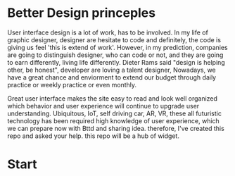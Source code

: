 # Better Design princeples

User interface design is a lot of work, has to be involved. In my life of graphic designer, designer are hesitate to code and definitely, the code is giving us feel 'this is extend of work'. However, in my prediction, companies are going to distinguish designer, who can code or not, and they are going to earn differently, living life differently. Dieter Rams said "design is helping other, be honest", developer are loving a talent designer, Nowadays, we have a great chance and enviorment to extend our budget through daily practice or weekly practice or even monthly.

Great user interface makes the site easy to read and look well organized which behavior and user experience will continue to upgrade user understanding. Ubiquitous, IoT, self driving car, AR, VR, these all futuristic technology has been required high knowledge of user experience, which we can prepare now with Bttd and sharing idea. therefore, I've created this repo and asked your help. this repo will be a hub of widget.

# Start
